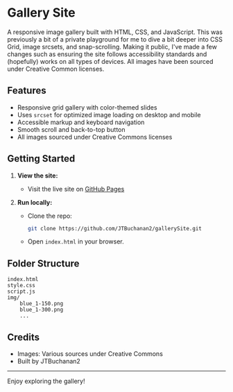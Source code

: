 # Gallery Site

A responsive image gallery built with HTML, CSS, and JavaScript. This was previously a bit of a private playground for me to dive a bit deeper into CSS Grid, image srcsets, and snap-scrolling. Making it public, I've made a few changes such as ensuring the site follows accessibility standards and (hopefully) works on all types of devices. All images have been sourced under Creative Common licenses.

## Features
- Responsive grid gallery with color-themed slides
- Uses `srcset` for optimized image loading on desktop and mobile
- Accessible markup and keyboard navigation
- Smooth scroll and back-to-top button
- All images sourced under Creative Commons licenses

## Getting Started

1. **View the site:**
	 - Visit the live site on [GitHub Pages](https://JTBuchanan2.github.io/gallerySite/)

2. **Run locally:**
	 - Clone the repo:
		 ```bash
		 git clone https://github.com/JTBuchanan2/gallerySite.git
		 ```
	 - Open `index.html` in your browser.

## Folder Structure
```
index.html
style.css
script.js
img/
	blue_1-150.png
	blue_1-300.png
	...
```

## Credits
- Images: Various sources under Creative Commons
- Built by JTBuchanan2

---

Enjoy exploring the gallery!
